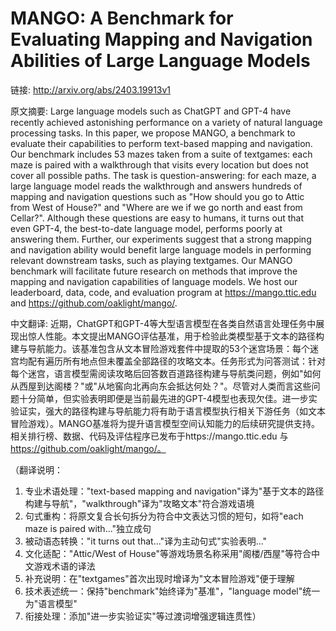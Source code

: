 # MANGO: A Benchmark for Evaluating Mapping and Navigation Abilities of Large Language Models

链接: http://arxiv.org/abs/2403.19913v1

原文摘要:
Large language models such as ChatGPT and GPT-4 have recently achieved
astonishing performance on a variety of natural language processing tasks. In
this paper, we propose MANGO, a benchmark to evaluate their capabilities to
perform text-based mapping and navigation. Our benchmark includes 53 mazes
taken from a suite of textgames: each maze is paired with a walkthrough that
visits every location but does not cover all possible paths. The task is
question-answering: for each maze, a large language model reads the walkthrough
and answers hundreds of mapping and navigation questions such as "How should
you go to Attic from West of House?" and "Where are we if we go north and east
from Cellar?". Although these questions are easy to humans, it turns out that
even GPT-4, the best-to-date language model, performs poorly at answering them.
Further, our experiments suggest that a strong mapping and navigation ability
would benefit large language models in performing relevant downstream tasks,
such as playing textgames. Our MANGO benchmark will facilitate future research
on methods that improve the mapping and navigation capabilities of language
models. We host our leaderboard, data, code, and evaluation program at
https://mango.ttic.edu and https://github.com/oaklight/mango/.

中文翻译:
近期，ChatGPT和GPT-4等大型语言模型在各类自然语言处理任务中展现出惊人性能。本文提出MANGO评估基准，用于检验此类模型基于文本的路径构建与导航能力。该基准包含从文本冒险游戏套件中提取的53个迷宫场景：每个迷宫均配有遍历所有地点但未覆盖全部路径的攻略文本。任务形式为问答测试：针对每个迷宫，语言模型需阅读攻略后回答数百道路径构建与导航类问题，例如"如何从西屋到达阁楼？"或"从地窖向北再向东会抵达何处？"。尽管对人类而言这些问题十分简单，但实验表明即便是当前最先进的GPT-4模型也表现欠佳。进一步实验证实，强大的路径构建与导航能力将有助于语言模型执行相关下游任务（如文本冒险游戏）。MANGO基准将为提升语言模型空间认知能力的后续研究提供支持。相关排行榜、数据、代码及评估程序已发布于https://mango.ttic.edu 与 https://github.com/oaklight/mango/。

（翻译说明：
1. 专业术语处理："text-based mapping and navigation"译为"基于文本的路径构建与导航"，"walkthrough"译为"攻略文本"符合游戏语境
2. 句式重构：将原文复合长句拆分为符合中文表达习惯的短句，如将"each maze is paired with..."独立成句
3. 被动语态转换："it turns out that..."译为主动句式"实验表明..."
4. 文化适配："Attic/West of House"等游戏场景名称采用"阁楼/西屋"等符合中文游戏术语的译法
5. 补充说明：在"textgames"首次出现时增译为"文本冒险游戏"便于理解
6. 技术表述统一：保持"benchmark"始终译为"基准"，"language model"统一为"语言模型"
7. 衔接处理：添加"进一步实验证实"等过渡词增强逻辑连贯性）
